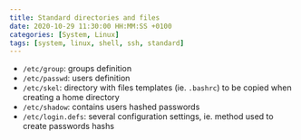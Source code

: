 ```yaml
---
title: Standard directories and files
date: 2020-10-29 11:30:00 HH:MM:SS +0100
categories: [System, Linux]
tags: [system, linux, shell, ssh, standard]
---
```


* `/etc/group`: groups definition
* `/etc/passwd`: users definition
* `/etc/skel`: directory with files templates (ie. `.bashrc`) to be copied when creating a home directory
* `/etc/shadow`: contains users hashed passwords
* `/etc/login.defs`: several configuration settings, ie. method used to create passwords hashs
